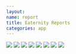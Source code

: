 ```yaml
---
layout: 
name: report
title: Eaternity Reports
categories: app
---
```


<div class="container">
	<div class="row">
		<div class="col-xs-2"></div>
		<div class="col-xs-8">
			<div class="royalSlider rsDefaultInv">
				<img class="responsive rsImg" src="/img/professional/report1.jpg">
				<img class="responsive rsImg" src="/img/professional/report2.jpg">
				<img class="responsive rsImg" src="/img/professional/report3.jpg">
				<img class="responsive rsImg" src="/img/professional/report4.jpg">
				<img class="responsive rsImg" src="/img/professional/report5.jpg">
				<img class="responsive rsImg" src="/img/professional/report6.jpg">
				<img class="responsive rsImg" src="/img/professional/report7.jpg">
				<img class="responsive rsImg" src="/img/professional/report7.jpg">
			</div>
		</div>
		<div class="col-xs-2"></div>
	</div>
</div>
<script>
$(document).ready(function(){
	$(".royalSlider").royalSlider({
	transitionType: 'fade',
    keyboardNavEnabled: true,
    autoScaleSlider: true,
    autoScaleSliderWidth: 400,
    controlNavigation: "none",
    arrowsNavAutoHide: false,
    arrowsNavHideOnTouch: true

  });
});
</script>
